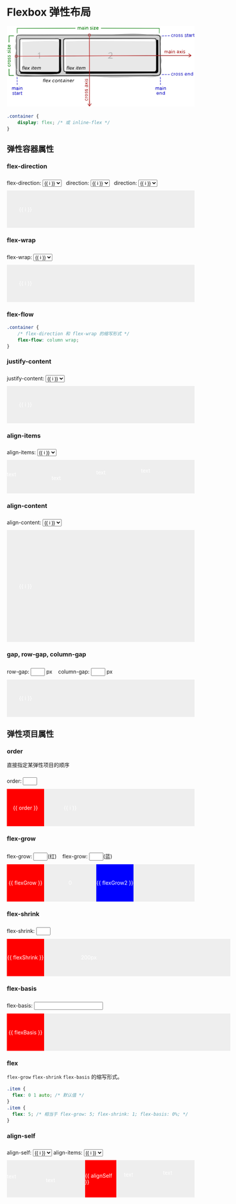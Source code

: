 # Flexbox 弹性布局

![IMAGE](./overview.jpg)

```css
.container {
    display: flex; /* 或 inline-flex */
}
```

## 弹性容器属性

### flex-direction

<div class="select-wapper">
flex-direction: 
<select v-model="flexDirection">
    <option v-bind:value="i" 
    v-for="i in ['row', 'row-reverse', 'column', 'column-reverse']">{{ i }}</option>
</select>
&nbsp; direction: 
<select v-model="direction">
    <option v-bind:value="i" v-for="i in ['rtl', 'ltr']">{{ i }}</option>
</select>
&nbsp; direction: 
<select v-model="writingMode">
    <option v-bind:value="i" 
        v-for="i in ['horizontal-tb', 'vertical-rl', 'vertical-lr']">{{ i }}</option>
</select>
</div>

<div class="container" 
    :style="`flex-direction:${flexDirection};direction:${direction};writing-mode:${writingMode}`">
    <div v-for="i in 4" class="item center">{{ i }}</div>
</div>

### flex-wrap

<div class="select-wapper">
flex-wrap: 
<select v-model="flexWrap">
    <option v-bind:value="i" v-for="i in ['nowrap','wrap','wrap-reverse']">{{ i }}</option>
</select>
</div>
<div class="container" 
    :style="`flex-wrap:${flexWrap}`">
    <div v-for="i in 15" class="item center">
        {{ i }}
    </div>
</div>

### flex-flow

```css
.container {
    /* flex-direction 和 flex-wrap 的缩写形式 */
    flex-flow: column wrap;
}
```

### justify-content

<div class="select-wapper">
justify-content: 
<select v-model="justify">
    <option v-bind:value="i" 
    v-for="i in ['flex-start','flex-end','center','space-between','space-around','space-evenly']">{{ i }}</option>
</select>
</div>
<div class="container" 
    :style="`justify-content:${justify}`">
    <div v-for="i in 4" class="item center">{{ i }}</div>
</div>

### align-items

<div class="select-wapper">
align-items: 
<select v-model="alignItems">
    <option v-bind:value="i" 
    v-for="i in ['stretch','flex-start','flex-end','center','baseline']">{{ i }}</option>
</select>
</div>
<div class="container" 
    :style="`align-items:${alignItems}`">
    <div class="item align-item" 
        :style="alignItems!=='stretch'?'height:50px':''" 
        style="padding-top:20px;">text</div>
    <div class="item align-item" 
        :style="alignItems!=='stretch'?'height:100px':''" 
        style="padding-top:40px">text</div>
    <div class="item align-item" 
        :style="alignItems!=='stretch'?'height:80px':''" 
        style="padding-top:10px">text</div>
    <div class="item align-item" :style="alignItems!=='stretch'?'height:40px':''" >text</div>
</div>

### align-content

<div class="select-wapper">
align-content: 
<select v-model="alignContent">
    <option v-bind:value="i" 
    v-for="i in ['normal', 'flex-start','flex-end','center','space-between','space-around','space-evenly','stretch']">{{ i }}</option>
</select>
</div>
<div class="container" 
    style="flex-wrap:wrap;height: 300px;"
    :style="`align-content:${alignContent}`">
    <div v-for="i in 10" class="item center">{{ i }}</div>
</div>

### gap, row-gap, column-gap

<div class="select-wapper">
row-gap: <input v-model="rowGap" style="width:30px"/> px &nbsp;&nbsp;
column-gap:  <input v-model="columnGap" style="width:30px"/> px
</div>
<div class="container" 
    style="flex-wrap:wrap;gap:unset"
    :style="`row-gap:${rowGap}px;column-gap:${columnGap}px`">
    <div v-for="i in 10" class="item center">{{ i }}</div>
</div>

## 弹性项目属性

### order

直接指定某弹性项目的顺序

<div class="select-wapper">
order: <input v-model="order" style="width:30px"/>
</div>
<div class="container">
    <div class="item center current"
        :style="`order:${order}`">{{ order }}</div>
    <div v-for="i in 5" class="item center" :style="`order:${i}`">{{ i }}</div>
</div>

### flex-grow

<div class="select-wapper">
flex-grow: <input v-model="flexGrow" style="width:30px"/>(红)&nbsp;&nbsp;&nbsp;
flex-grow: <input v-model="flexGrow2" style="width:30px"/>(蓝)
</div>
<div class="container">
    <div class="item center current"
        :style="`flex-grow:${flexGrow}`">{{ flexGrow }}</div>
    <div v-for="i in 3" class="item center">0</div>
    <div class="item center"
        style="background-color: blue;"
        :style="`flex-grow:${flexGrow2}`">{{ flexGrow2 }}</div>
</div>

### flex-shrink

<div class="select-wapper">
flex-shrink: <input v-model="flexShrink" style="width:30px"/>
</div>
<div class="container" style="width:600px;">
    <div class="item center current"
        :style="`flex-shrink:${flexShrink}`">{{ flexShrink }}</div>
    <div v-for="i in 3" class="item center" style="width:200px;">200px</div>
</div>

### flex-basis

<div class="select-wapper">
flex-basis: <input v-model="flexBasis"/>
</div>
<div class="container" style="width:600px;">
    <div class="item center current"
        :style="`flex-basis:${flexBasis}`">{{ flexBasis }}</div>
    <div v-for="i in 3" class="item center"></div>
</div>

### flex

`flex-grow` `flex-shrink` `flex-basis` 的缩写形式。

```css
.item {
  flex: 0 1 auto; /* 默认值 */
}
.item {
  flex: 5; /* 相当于 flex-grow: 5; flex-shrink: 1; flex-basis: 0%; */
}
```

### align-self

<div class="select-wapper">
align-self:
<select v-model="alignSelf">
    <option v-bind:value="i" 
    v-for="i in ['stretch','flex-start','flex-end','center','baseline']">{{ i }}</option>
</select>
align-items: 
<select v-model="alignItems2">
    <option v-bind:value="i" 
    v-for="i in ['stretch','flex-start','flex-end','center','baseline']">{{ i }}</option>
</select>
</div>
<div class="container" 
    :style="`align-items:${alignItems2}`">
    <div class="item align-item" 
        :style="alignItems2!=='stretch'?'height:50px':''" 
        style="padding-top:20px;">text</div>
    <div class="item align-item" 
        :style="alignItems2!=='stretch'?'height:100px':''" 
        style="padding-top:40px">text</div>
    <div class="item center current"
        :style="`align-self:${alignSelf}`">{{ alignSelf }}</div>
    <div class="item align-item" 
        :style="alignItems2!=='stretch'?'height:80px':''" 
        style="padding-top:10px">text</div>
    <div class="item align-item" :style="alignItems2!=='stretch'?'height:40px':''" >text</div>
</div>

<script>
export default {
    data() {
        return {
            flexDirection: 'row',
            direction: 'ltr',
            writingMode: 'horizontal-tb',
            flexWrap: 'nowrap',
            justify: 'flex-start',
            alignItems: 'stretch',
            alignContent: 'normal',
            rowGap: 10,
            columnGap: 10,
            order: 0,
            flexGrow: 0,
            flexGrow2: 0,
            flexShrink: 0,
            flexBasis: 'auto',
            alignSelf: 'stretch',
            alignItems2: 'stretch',
            
        }
    }
}
</script>

<style scoped>
.select-wapper {
    margin: 10px 0;
    display: inline-block;
}
.container {
    display: flex;
    background-color: #EEE;
    align-items: center;
    gap: 20px;
}
.item {
    background-color: var(--c-text-accent);
    display: flex;
    color: #FFF;
}
.item.center {
    width: 100px;
    height: 100px;
    align-items: center;
    justify-content: center;
}
.item.align-item {
    width: 100px;
    min-height: 50px;
}
.item.current {
    background-color: red;
}
</style>